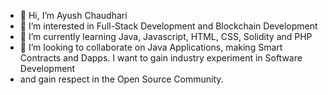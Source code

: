 - 👋 Hi, I’m Ayush Chaudhari
- 👀 I’m interested in Full-Stack Development and Blockchain Development
- 🌱 I’m currently learning Java, Javascript, HTML, CSS, Solidity and PHP
- 💞️ I’m looking to collaborate on Java Applications, making Smart Contracts and Dapps. I want to gain industry experiment in Software Development
-    and gain respect in the Open Source Community.
<!---
ayush-3516/ayush-3516 is a ✨ special ✨ repository because its `README.md` (this file) appears on your GitHub profile.
You can click the Preview link to take a look at your changes.
--->
